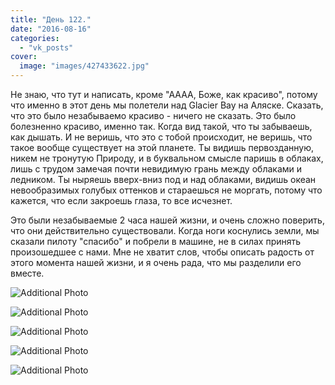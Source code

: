 ```yaml
---
title: "День 122."
date: "2016-08-16"
categories: 
  - "vk_posts"
cover:
  image: "images/427433622.jpg"
---
```


Не знаю, что тут и написать, кроме "АААА, Боже, как красиво", потому что именно в этот день мы полетели над Glacier Bay на Аляске. Сказать, что это было незабываемо красиво - ничего не сказать. Это было болезненно красиво, именно так. Когда вид такой, что ты забываешь, как дышать. И не веришь, что это с тобой происходит, не веришь, что такое вообще существует на этой планете. Ты видишь первозданную, никем не тронутую Природу, и в буквальном смысле паришь в облаках, лишь с трудом замечая почти невидимую грань между облаками и ледником. Ты ныряешь вверх-вниз под и над облаками, видишь океан невообразимых голубых оттенков и стараешься не моргать, потому что кажется, что если закроешь глаза, то все исчезнет.

<!--more-->

Это были незабываемые 2 часа нашей жизни, и очень сложно поверить, что они действительно существовали. Когда ноги коснулись земли, мы сказали пилоту "спасибо" и побрели в машине, не в силах принять произошедшее с нами. Мне не хватит слов, чтобы описать радость от этого момента нашей жизни, и я очень рада, что мы разделили его вместе.

![Additional Photo](https://vodpop.ru/wp-content/uploads/2023/07/427433623.jpg)

![Additional Photo](https://vodpop.ru/wp-content/uploads/2023/07/427433624.jpg)

![Additional Photo](https://vodpop.ru/wp-content/uploads/2023/07/427433625.jpg)

![Additional Photo](https://vodpop.ru/wp-content/uploads/2023/07/427433626.jpg)

![Additional Photo](https://vodpop.ru/wp-content/uploads/2023/07/427433627.jpg)
